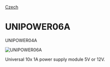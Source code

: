 
[Czech](./README.cs.md)
<!--- module --->
# UNIPOWER06A
<!--- Emodule --->

<!--- subtitle --->UNIPOWER04A <!--- Esubtitle --->

![UNIPOWER06A]()

<!--- description ---> Universal 10x 1A power supply module 5V or 12V.<!--- Edescription --->
            